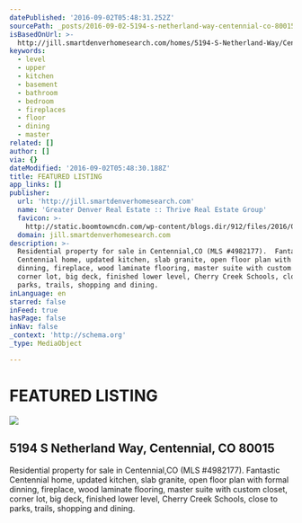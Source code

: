 ```yaml
---
datePublished: '2016-09-02T05:48:31.252Z'
sourcePath: _posts/2016-09-02-5194-s-netherland-way-centennial-co-80015.md
isBasedOnUrl: >-
  http://jill.smartdenverhomesearch.com/homes/5194-S-Netherland-Way/Centennial/CO/80015/66183766/
keywords:
  - level
  - upper
  - kitchen
  - basement
  - bathroom
  - bedroom
  - fireplaces
  - floor
  - dining
  - master
related: []
author: []
via: {}
dateModified: '2016-09-02T05:48:30.188Z'
title: FEATURED LISTING
app_links: []
publisher:
  url: 'http://jill.smartdenverhomesearch.com'
  name: 'Greater Denver Real Estate :: Thrive Real Estate Group'
  favicon: >-
    http://static.boomtowncdn.com/wp-content/blogs.dir/912/files/2016/05/TRG-logo-V-e1463945928413.jpg
  domain: jill.smartdenverhomesearch.com
description: >-
  Residential property for sale in Centennial,CO (MLS #4982177).  Fantastic
  Centennial home, updated kitchen, slab granite, open floor plan with formal
  dinning, fireplace, wood laminate flooring, master suite with custom closet,
  corner lot, big deck, finished lower level, Cherry Creek Schools, close to
  parks, trails, shopping and dining.
inLanguage: en
starred: false
inFeed: true
hasPage: false
inNav: false
_context: 'http://schema.org'
_type: MediaObject

---
```

# FEATURED LISTING

<article style=""><img src="https://s3-us-west-2.amazonaws.com/the-grid-img/p/7b2485f2ce21eb765d2bd1374313e8104103f613.jpg" /><h1>5194 S Netherland Way, Centennial, CO 80015</h1><p>Residential property for sale in Centennial,CO (MLS #4982177).  Fantastic Centennial home, updated kitchen, slab granite, open floor plan with formal dinning, fireplace, wood laminate flooring, master suite with custom closet, corner lot, big deck, finished lower level, Cherry Creek Schools, close to parks, trails, shopping and dining.</p></article>